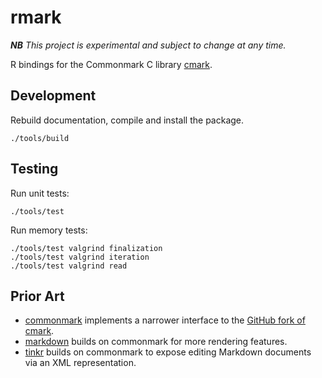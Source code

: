 # rmark

_**NB** This project is experimental and subject to change at any time._

R bindings for the Commonmark C library [cmark](https://github.com/commonmark/cmark).

## Development

Rebuild documentation, compile and install the package.

``` console
./tools/build
```

## Testing

Run unit tests:

``` console
./tools/test
```

Run memory tests:

``` console
./tools/test valgrind finalization
./tools/test valgrind iteration
./tools/test valgrind read
```

## Prior Art

- [commonmark](https://docs.ropensci.org/commonmark/) implements a narrower interface to the [GitHub fork of cmark](https://github.com/github/cmark-gfm/).
- [markdown](https://github.com/rstudio/markdown) builds on commonmark for more rendering features.
- [tinkr](https://docs.ropensci.org/tinkr/) builds on commonmark to expose editing Markdown documents via an XML representation.
